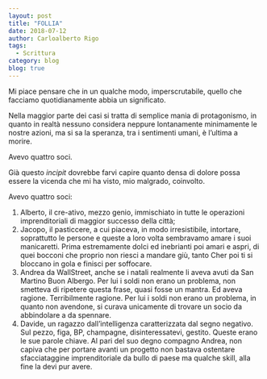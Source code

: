 ```yaml
---
layout: post
title: "FOLLIA"
date: 2018-07-12
author: Carloalberto Rigo
tags:
  - Scrittura
category: blog
blog: true
---
```


Mi piace pensare che in un qualche modo, imperscrutabile, quello che facciamo quotidianamente abbia un significato.

Nella maggior parte dei casi si tratta di semplice mania di protagonismo, in quanto in realtà nessuno considera neppure lontanamente minimamente le nostre azioni, ma si sa la speranza, tra i sentimenti umani, è l’ultima a morire.

Avevo quattro soci.

Già questo _incipit_ dovrebbe farvi capire quanto densa di dolore possa essere la vicenda che mi ha visto, mio malgrado, coinvolto.

Avevo quattro soci:

1. Alberto, il cre-ativo, mezzo genio, immischiato in tutte le operazioni imprenditoriali di maggior successo della città;
2. Jacopo, il pasticcere, a cui piaceva, in modo irresistibile, intortare, soprattutto le persone e queste a loro volta sembravamo amare i suoi manicaretti. Prima estremamente dolci ed inebrianti poi amari e aspri, di quei bocconi che proprio non riesci a mandare giù, tanto Cher poi ti si bloccano in gola e finisci per soffocare.
3. Andrea da WallStreet, anche se i natali realmente li aveva avuti da San Martino Buon Albergo. Per lui i soldi non erano un problema, non smetteva di ripetere questa frase, quasi fosse un mantra. Ed aveva ragione. Terribilmente ragione. Per lui i soldi non erano un problema, in quanto non avendone, si curava unicamente di trovare un socio da abbindolare a da spennare.
4. Davide, un ragazzo dall’intelligenza caratterizzata dal segno negativo. Sul pezzo, figa, BP, champagne, disinteressatevi, gestito. Queste erano le sue parole chiave. Al pari del suo degno compagno Andrea, non capiva che per portare avanti un progetto non bastava ostentare sfacciataggine imprenditoriale da bullo di paese ma qualche skill, alla fine la devi pur avere. 